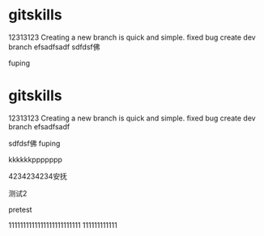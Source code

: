 # gitskills
12313123
Creating a new branch is quick and simple.
fixed bug
create dev branch
efsadfsadf
sdfdsf佛

fuping
# gitskills
12313123
Creating a new branch is quick and simple.
fixed bug
create dev branch
efsadfsadf


sdfdsf佛
fuping

kkkkkkppppppp

4234234234安抚


测试2

pretest

1111111111111111111111111
111111111111